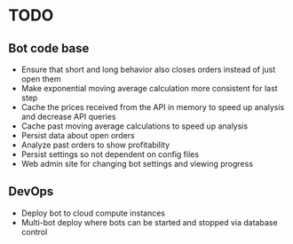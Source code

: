 # TODO

## Bot code base
* Ensure that short and long behavior also closes orders instead of just open them
* Make exponential moving average calculation more consistent for last step
* Cache the prices received from the API in memory to speed up analysis and decrease API queries
* Cache past moving average calculations to speed up analysis
* Persist data about open orders
* Analyze past orders to show profitability
* Persist settings so not dependent on config files
* Web admin site for changing bot settings and viewing progress

## DevOps
* Deploy bot to cloud compute instances
* Multi-bot deploy where bots can be started and stopped via database control
